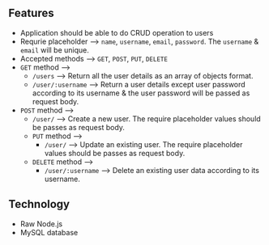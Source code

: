## Features

-   Application should be able to do CRUD operation to users
-   Requrie placeholder --> `name`, `username`, `email`, `password`. The `username` & `email` will be unique.
-   Accepted methods --> `GET`, `POST`, `PUT`, `DELETE`
-   `GET` method -->
    -   `/users` --> Return all the user details as an array of objects format.
    -   `/user/:username` --> Return a user details except user password according to its username & the user password will be passed as request body.
-   `POST` method -->
    -   `/user/` --> Create a new user. The require placeholder values should be passes as request body.
    -   `PUT` method -->
        -   `/user/` --> Update an existing user. The require placeholder values should be passes as request body.
    -   `DELETE` method -->
        -   `/user/:username` --> Delete an existing user data according to its username.

## Technology

-   Raw Node.js
-   MySQL database
